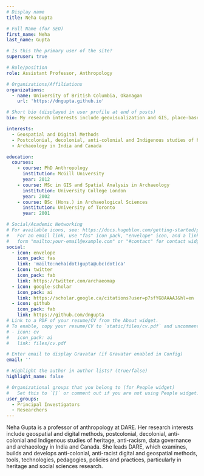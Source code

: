 ```yaml
---
# Display name
title: Neha Gupta

# Full Name (for SEO)
first_name: Neha
last_name: Gupta

# Is this the primary user of the site?
superuser: true

# Role/position
role: Assistant Professor, Anthropology

# Organizations/Affiliations
organizations:
  - name: University of British Columbia, Okanagan
    url: 'https://dngupta.github.io'

# Short bio (displayed in user profile at end of posts)
bio: My research interests include geovisualization and GIS, place-based heritage, data practice, community governance of data, anti-racism and archaeology in India and Canada.

interests:
  - Geospatial and Digital Methods
  - Postcolonial, decolonial, anti-colonial and Indigenous studies of heritage
  - Archaeology in India and Canada

education:
  courses:
    - course: PhD Anthropology
      institution: McGill University
      year: 2012
    - course: MSc in GIS and Spatial Analysis in Archaeology
      institution: University College London
      year: 2002
    - course: BSc (Hons.) in Archaeological Sciences
      institution: University of Toronto
      year: 2001

# Social/Academic Networking
# For available icons, see: https://docs.hugoblox.com/getting-started/page-builder/#icons
#   For an email link, use "fas" icon pack, "envelope" icon, and a link in the
#   form "mailto:your-email@example.com" or "#contact" for contact widget.
social:
  - icon: envelope
    icon_pack: fas
    link: 'mailto:neha(dot)gupta@ubc(dot)ca'
  - icon: twitter
    icon_pack: fab
    link: https://twitter.com/archaeomap
  - icon: google-scholar
    icon_pack: ai
    link: https://scholar.google.ca/citations?user=p7sfYG8AAAAJ&hl=en
  - icon: github
    icon_pack: fab
    link: https://github.com/dngupta
# Link to a PDF of your resume/CV from the About widget.
# To enable, copy your resume/CV to `static/files/cv.pdf` and uncomment the lines below.
# - icon: cv
#   icon_pack: ai
#   link: files/cv.pdf

# Enter email to display Gravatar (if Gravatar enabled in Config)
email: ''

# Highlight the author in author lists? (true/false)
highlight_name: false

# Organizational groups that you belong to (for People widget)
#   Set this to `[]` or comment out if you are not using People widget.
user_groups:
  - Principal Investigators
  - Researchers
---
```


Neha Gupta is a professor of anthropology at DARE. Her research interests include geospatial and digital methods, postcolonial, decolonial, anti-colonial and Indigenous studies of heritage, anti-racism, data governance and archaeology in India and Canada. She leads DARE, which examines, builds and develops anti-colonial, anti-racist digital and geospatial methods, tools, technologies, pedagogies, policies and practices, particularly in heritage and social sciences research.

